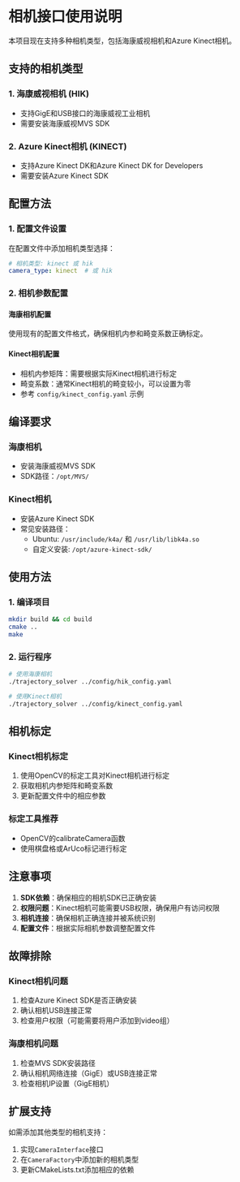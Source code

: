 # 相机接口使用说明

本项目现在支持多种相机类型，包括海康威视相机和Azure Kinect相机。

## 支持的相机类型

### 1. 海康威视相机 (HIK)
- 支持GigE和USB接口的海康威视工业相机
- 需要安装海康威视MVS SDK

### 2. Azure Kinect相机 (KINECT)
- 支持Azure Kinect DK和Azure Kinect DK for Developers
- 需要安装Azure Kinect SDK

## 配置方法

### 1. 配置文件设置

在配置文件中添加相机类型选择：

```yaml
# 相机类型: kinect 或 hik
camera_type: kinect  # 或 hik
```

### 2. 相机参数配置

#### 海康相机配置
使用现有的配置文件格式，确保相机内参和畸变系数正确标定。

#### Kinect相机配置
- 相机内参矩阵：需要根据实际Kinect相机进行标定
- 畸变系数：通常Kinect相机的畸变较小，可以设置为零
- 参考 `config/kinect_config.yaml` 示例

## 编译要求

### 海康相机
- 安装海康威视MVS SDK
- SDK路径：`/opt/MVS/`

### Kinect相机
- 安装Azure Kinect SDK
- 常见安装路径：
  - Ubuntu: `/usr/include/k4a/` 和 `/usr/lib/libk4a.so`
  - 自定义安装: `/opt/azure-kinect-sdk/`

## 使用方法

### 1. 编译项目
```bash
mkdir build && cd build
cmake ..
make
```

### 2. 运行程序
```bash
# 使用海康相机
./trajectory_solver ../config/hik_config.yaml

# 使用Kinect相机
./trajectory_solver ../config/kinect_config.yaml
```

## 相机标定

### Kinect相机标定
1. 使用OpenCV的标定工具对Kinect相机进行标定
2. 获取相机内参矩阵和畸变系数
3. 更新配置文件中的相应参数

### 标定工具推荐
- OpenCV的calibrateCamera函数
- 使用棋盘格或ArUco标记进行标定

## 注意事项

1. **SDK依赖**：确保相应的相机SDK已正确安装
2. **权限问题**：Kinect相机可能需要USB权限，确保用户有访问权限
3. **相机连接**：确保相机正确连接并被系统识别
4. **配置文件**：根据实际相机参数调整配置文件

## 故障排除

### Kinect相机问题
1. 检查Azure Kinect SDK是否正确安装
2. 确认相机USB连接正常
3. 检查用户权限（可能需要将用户添加到video组）

### 海康相机问题
1. 检查MVS SDK安装路径
2. 确认相机网络连接（GigE）或USB连接正常
3. 检查相机IP设置（GigE相机）

## 扩展支持

如需添加其他类型的相机支持：
1. 实现`CameraInterface`接口
2. 在`CameraFactory`中添加新的相机类型
3. 更新CMakeLists.txt添加相应的依赖 